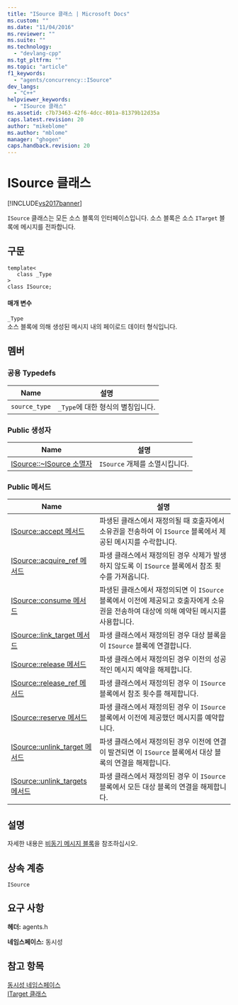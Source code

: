 ```yaml
---
title: "ISource 클래스 | Microsoft Docs"
ms.custom: ""
ms.date: "11/04/2016"
ms.reviewer: ""
ms.suite: ""
ms.technology: 
  - "devlang-cpp"
ms.tgt_pltfrm: ""
ms.topic: "article"
f1_keywords: 
  - "agents/concurrency::ISource"
dev_langs: 
  - "C++"
helpviewer_keywords: 
  - "ISource 클래스"
ms.assetid: c7b73463-42f6-4dcc-801a-81379b12d35a
caps.latest.revision: 20
author: "mikeblome"
ms.author: "mblome"
manager: "ghogen"
caps.handback.revision: 20
---
```

# ISource 클래스
[!INCLUDE[vs2017banner](../../../assembler/inline/includes/vs2017banner.md)]

`ISource` 클래스는 모든 소스 블록의 인터페이스입니다.  소스 블록은 소스 `ITarget` 블록에 메시지를 전파합니다.  
  
## 구문  
  
```  
template<  
   class _Type  
>  
class ISource;  
```  
  
#### 매개 변수  
 `_Type`  
 소스 블록에 의해 생성된 메시지 내의 페이로드 데이터 형식입니다.  
  
## 멤버  
  
### 공용 Typedefs  
  
|Name|설명|  
|----------|--------|  
|`source_type`|`_Type`에 대한 형식의 별칭입니다.|  
  
### Public 생성자  
  
|Name|설명|  
|----------|--------|  
|[ISource::~ISource 소멸자](../Topic/ISource::~ISource%20Destructor.md)|`ISource` 개체를 소멸시킵니다.|  
  
### Public 메서드  
  
|Name|설명|  
|----------|--------|  
|[ISource::accept 메서드](../Topic/ISource::accept%20Method.md)|파생된 클래스에서 재정의될 때 호출자에서 소유권을 전송하여 이 `ISource` 블록에서 제공된 메시지를 수락합니다.|  
|[ISource::acquire\_ref 메서드](../Topic/ISource::acquire_ref%20Method.md)|파생 클래스에서 재정의된 경우 삭제가 발생하지 않도록 이 `ISource` 블록에서 참조 횟수를 가져옵니다.|  
|[ISource::consume 메서드](../Topic/ISource::consume%20Method.md)|파생된 클래스에서 재정의되면 이 `ISource` 블록에서 이전에 제공되고 호출자에게 소유권을 전송하여 대상에 의해 예약된 메시지를 사용합니다.|  
|[ISource::link\_target 메서드](../Topic/ISource::link_target%20Method.md)|파생 클래스에서 재정의된 경우 대상 블록을 이 `ISource` 블록에 연결합니다.|  
|[ISource::release 메서드](../Topic/ISource::release%20Method.md)|파생 클래스에서 재정의된 경우 이전의 성공적인 메시지 예약을 해제합니다.|  
|[ISource::release\_ref 메서드](../Topic/ISource::release_ref%20Method.md)|파생 클래스에서 재정의된 경우 이 `ISource` 블록에서 참조 횟수를 해제합니다.|  
|[ISource::reserve 메서드](../Topic/ISource::reserve%20Method.md)|파생 클래스에서 재정의된 경우 이 `ISource` 블록에서 이전에 제공했던 메시지를 예약합니다.|  
|[ISource::unlink\_target 메서드](../Topic/ISource::unlink_target%20Method.md)|파생 클래스에서 재정의된 경우 이전에 연결이 발견되면 이 `ISource` 블록에서 대상 블록의 연결을 해제합니다.|  
|[ISource::unlink\_targets 메서드](../Topic/ISource::unlink_targets%20Method.md)|파생 클래스에서 재정의된 경우 이 `ISource` 블록에서 모든 대상 블록의 연결을 해제합니다.|  
  
## 설명  
 자세한 내용은 [비동기 메시지 블록](../../../parallel/concrt/asynchronous-message-blocks.md)을 참조하십시오.  
  
## 상속 계층  
 `ISource`  
  
## 요구 사항  
 **헤더:** agents.h  
  
 **네임스페이스:** 동시성  
  
## 참고 항목  
 [동시성 네임스페이스](../../../parallel/concrt/reference/concurrency-namespace.md)   
 [ITarget 클래스](../../../parallel/concrt/reference/itarget-class.md)